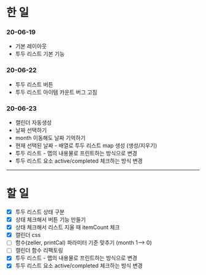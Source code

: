 # 한 일

### 20-06-19

- 기본 레이아웃
- 투두 리스트 기본 기능

### 20-06-22

- 투두 리스트 버튼
- 투두 리스트 아이템 카운트 버그 고침

### 20-06-23

- 캘린더 자동생성
- 날짜 선택하기
- month 이동해도 날짜 기억하기
- 현재 선택된 날짜 - 배열로 투두 리스트 map 생성 (생성/지우기)
- 투두 리스트 - 맵의 내용물로 프린트하는 방식으로 변경
- 투두 리스트 요소 active/completed 체크하는 방식 변경

------------

# 할 일

- [x] 투두 리스트 상태 구분
- [x] 상태 체크해서 버튼 기능 만들기 
- [x] 상태 체크해서 리스트 지울 때 itemCount 체크
- [x] 캘린더 css 
- [ ] 함수(zeller, printCal) 파라미터 기준 맞추기 (month 1--> 0)
- [ ] 캘린더 함수 리팩토링
- [x] 투두 리스트 - 맵의 내용물로 프린트하는 방식으로 변경
- [x] 투두 리스트 요소 active/completed 체크하는 방식 변경
